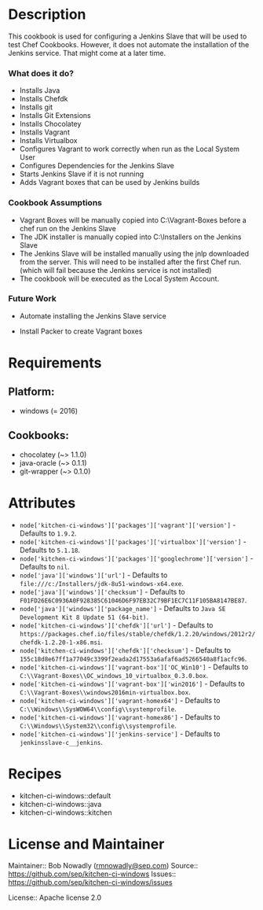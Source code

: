 # Description

This cookbook is used for configuring a Jenkins Slave that will be used to
test Chef Cookbooks. However, it does not automate the installation of the
Jenkins service. That might come at a later time.

### What does it do?

+ Installs Java
+ Installs Chefdk
+ Installs git
+ Installs Git Extensions
+ Installs Chocolatey
+ Installs Vagrant
+ Installs Virtualbox
+ Configures Vagrant to work correctly when run as the Local System User
+ Configures Dependencies for the Jenkins Slave
+ Starts Jenkins Slave if it is not running
+ Adds Vagrant boxes that can be used by Jenkins builds

### Cookbook Assumptions
+ Vagrant Boxes will be manually copied into C:\Vagrant-Boxes before a chef run on the Jenkins Slave
+ The JDK installer is manually copied into C:\Installers on the Jenkins Slave
+ The Jenkins Slave will be installed manually using the jnlp downloaded from the
server. This will need to be installed after the first Chef run. (which will fail
  because the Jenkins service is not installed)
+ The cookbook will be executed as the Local System Account.

### Future Work
+ Automate installing the Jenkins Slave service
* Install Packer to create Vagrant boxes

# Requirements

## Platform:

* windows (= 2016)

## Cookbooks:

* chocolatey (~> 1.1.0)
* java-oracle (~> 0.1.1)
* git-wrapper (~> 0.1.0)

# Attributes

* `node['kitchen-ci-windows']['packages']['vagrant']['version']` -  Defaults to `1.9.2`.
* `node['kitchen-ci-windows']['packages']['virtualbox']['version']` -  Defaults to `5.1.18`.
* `node['kitchen-ci-windows']['packages']['googlechrome']['version']` -  Defaults to `nil`.
* `node['java']['windows']['url']` -  Defaults to `file:///c:/Installers/jdk-8u51-windows-x64.exe`.
* `node['java']['windows']['checksum']` -  Defaults to `F01FD26E6C0936A0F928385C61046D6F97EB32C79BF1EC7C11F105BA8147BE87`.
* `node['java']['windows']['package_name']` -  Defaults to `Java SE Development Kit 8 Update 51 (64-bit)`.
* `node['kitchen-ci-windows']['chefdk']['url']` -  Defaults to `https://packages.chef.io/files/stable/chefdk/1.2.20/windows/2012r2/chefdk-1.2.20-1-x86.msi`.
* `node['kitchen-ci-windows']['chefdk']['checksum']` -  Defaults to `155c18d8e67ff1a77049c3399f2eada2d17553a6afaf6ad5266540a8f1acfc96`.
* `node['kitchen-ci-windows']['vagrant-box']['OC_Win10']` -  Defaults to `C:\\Vagrant-Boxes\\OC_windows_10_virtualbox_0.3.0.box`.
* `node['kitchen-ci-windows']['vagrant-box']['win2016']` -  Defaults to `C:\\Vagrant-Boxes\\windows2016min-virtualbox.box`.
* `node['kitchen-ci-windows']['vagrant-homex64']` -  Defaults to `C:\\Windows\\SysWOW64\\config\\systemprofile`.
* `node['kitchen-ci-windows']['vagrant-homex86']` -  Defaults to `C:\\Windows\\System32\\config\\systemprofile`.
* `node['kitchen-ci-windows']['jenkins-service']` -  Defaults to `jenkinsslave-c__jenkins`.

# Recipes

* kitchen-ci-windows::default
* kitchen-ci-windows::java
* kitchen-ci-windows::kitchen

# License and Maintainer

Maintainer:: Bob Nowadly (<rmnowadly@sep.com>)
Source:: https://github.com/sep/kitchen-ci-windows
Issues:: https://github.com/sep/kitchen-ci-windows/issues

License:: Apache license 2.0

